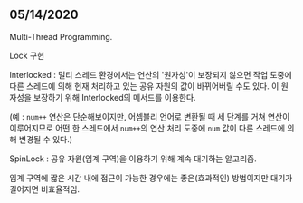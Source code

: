 ## 05/14/2020

Multi-Thread Programming.

Lock 구현

Interlocked : 멀티 스레드 환경에서는 연산의 '원자성'이 보장되지 않으면 작업 도중에 다른 스레드에 의해 현재 처리하고 있는 공유 자원의 값이 바뀌어버릴 수도 있다. 이 원자성을 보장하기 위해 Interlocked의 메서드를 이용한다.

(예 : `num++` 연산은 단순해보이지만, 어셈블리 언어로 변환될 때 세 단계를 거쳐 연산이 이루어지므로 어떤 한 스레드에서 `num++`의 연산 처리 도중에 `num` 값이 다른 스레드에 의해 변경될 수 있다.)

SpinLock : 공유 자원(임계 구역)을 이용하기 위해 계속 대기하는 알고리즘.

임계 구역에 짧은 시간 내에 접근이 가능한 경우에는 좋은(효과적인) 방법이지만 대기가 길어지면 비효율적임.